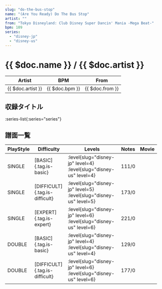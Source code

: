 ```yaml
---
slug: "do-the-bus-stop"
name: "(Are You Ready) Do The Bus Stop"
artist: ""
from: "Tokyo Disneyland: Club Disney Super Dancin' Mania -Mega Beat-"
bpm: 109
series:
  - "disney-jp"
  - "disney-us"
---
```


# {{ $doc.name }} / {{ $doc.artist }}

|Artist|BPM|From|
|------|---|----|
|{{ $doc.artist }}|{{ $doc.bpm }}|{{ $doc.from }}|

## 収録タイトル

:series-list{:series="series"}

## 譜面一覧

|PlayStyle|Difficulty|Levels|Notes|Movie|
|---------|----------|------|-----|-----|
|SINGLE|[BASIC]{.tag.is-basic}|<div class="field is-grouped is-grouped-multiline"> :level{slug="disney-jp" level=4} :level{slug="disney-us" level=4}</div>|111/0||
|SINGLE|[DIFFICULT]{.tag.is-difficult}|<div class="field is-grouped is-grouped-multiline"> :level{slug="disney-jp" level=5} :level{slug="disney-us" level=5}</div>|173/0||
|SINGLE|[EXPERT]{.tag.is-expert}|<div class="field is-grouped is-grouped-multiline"> :level{slug="disney-jp" level=6} :level{slug="disney-us" level=6}</div>|221/0||
|DOUBLE|[BASIC]{.tag.is-basic}|<div class="field is-grouped is-grouped-multiline"> :level{slug="disney-jp" level=4} :level{slug="disney-us" level=4}</div>|129/0||
|DOUBLE|[DIFFICULT]{.tag.is-difficult}|<div class="field is-grouped is-grouped-multiline"> :level{slug="disney-jp" level=6} :level{slug="disney-us" level=6}</div>|177/0||
